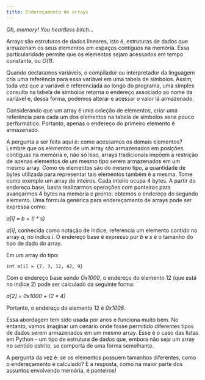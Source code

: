 ```yaml
---
title: Endereçamento de arrays
---
```


_Oh, memory! You heartless bitch..._

Arrays são estruturas de dados lineares, isto é, estruturas de dados que armazenam os seus elementos em espaços contíguos na memória. Essa particularidade permite que os elementos sejam acessados em tempo constante, ou _O(1)_. 

Quando declaramos variáveis, o compilador ou interpretador da linguagem cria uma referência para essa variável em uma tabela de símbolos. Assim, toda vez que a variável é referenciada ao longo do programa, uma simples consulta na tabela de símbolos retorna o endereço associado ao nome da variável e, dessa forma, podemos alterar e acessar o valor lá armazenado.

Considerando que um array é uma coleção de elementos, criar uma referência para cada um dos elementos na tabela de símbolos seria pouco performático. Portanto, apenas o endereço do primeiro elemento é armazenado.

A pergunta a ser feita aqui é: como acessamos os demais elementos? Lembre que os elementos de um array são armazenados em posições contiguas na memória e, não só isso, arrays tradicionais impõem a restrição de apenas elementos de um mesmo tipo serem armazenados em um mesmo array. Como os elementos são do mesmo tipo, a quantidade de bytes utilizada para representar tais elementos também é a mesma. Tome como exemplo um array de inteiros. Cada inteiro ocupa 4 bytes. A partir do endereço base, basta realizarmos operações com ponteiros para avançarmos 4 bytes na memória e pronto: obtemos o endereço do segundo elemento. Uma fórmula genérica para endereçamento de arrays pode ser expressa como:

_a[i] = b + (i * s)_

_a[i]_, conhecida como notação de índice, referencia um elemento contido no array _a_, no índice _i_. O endereço base é expresso por _b_ e _s_ é o tamanho do tipo de dado do array.

Em um array do tipo:

`int a[i] = {7, 3, 12, 42, 9}`

Com o endereço base sendo _Ox1000_, o endereço do elemento 12 (que está no índice 2) pode ser calculado da seguinte forma:

_a[2] = 0x1000 + (2 * 4)_

Portanto, o endereço do elemento 12 é _0x1008_.

Essa abordagem tem sido usada por anos e funciona muito bem. No entanto, vamos imaginar um cenário onde fosse permitido diferentes tipos de dados serem armazenados em um mesmo array. Esse é o caso das listas em Python - um tipo de estrutura de dados que, embora não seja um array no sentido estrito, se comporta de uma forma semelhante.

A pergunta da vez é: se os elementos possuem tamanhos diferentes, como o endereçamento é calculado? E a resposta, como na maior parte dos assuntos envolvendo memória, é ponteiros!
